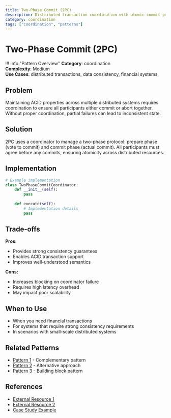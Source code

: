 ```yaml
---
title: Two-Phase Commit (2PC)
description: Distributed transaction coordination with atomic commit protocol
category: coordination
tags: ["coordination", "patterns"]
---
```


# Two-Phase Commit (2PC)

!!! info "Pattern Overview"
    **Category**: coordination  
    **Complexity**: Medium  
    **Use Cases**: distributed transactions, data consistency, financial systems

## Problem

Maintaining ACID properties across multiple distributed systems requires coordination to ensure all participants either commit or abort together. Without proper coordination, partial failures can lead to inconsistent state.

## Solution

2PC uses a coordinator to manage a two-phase protocol: prepare phase (vote to commit) and commit phase (actual commit). All participants must agree before any commits, ensuring atomicity across distributed resources.

## Implementation

```python
# Example implementation
class TwoPhaseCommitCoordinator:
    def __init__(self):
        pass
    
    def execute(self):
        # Implementation details
        pass
```

## Trade-offs

**Pros:**
- Provides strong consistency guarantees
- Enables ACID transaction support
- Improves well-understood semantics

**Cons:**
- Increases blocking on coordinator failure
- Requires high latency overhead
- May impact poor scalability

## When to Use

- When you need financial transactions
- For systems that require strong consistency requirements
- In scenarios with small-scale distributed systems

## Related Patterns

- [Pattern 1](../related-pattern-1.md) - Complementary pattern
- [Pattern 2](../related-pattern-2.md) - Alternative approach
- [Pattern 3](../related-pattern-3.md) - Building block pattern

## References

- [External Resource 1](#)
- [External Resource 2](#)
- [Case Study Example](../architects-handbook/case-studies/example.md)
